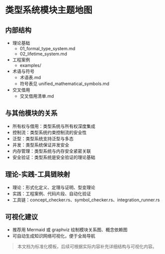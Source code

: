 # 类型系统模块主题地图

## 内部结构

- 理论基础
  - 01_formal_type_system.md
  - 02_lifetime_system.md
- 工程案例
  - examples/
- 术语与符号
  - 术语表.md
  - 符号表见 unified_mathematical_symbols.md
- 交叉借用
  - 交叉借用清单.md

## 与其他模块的关系

- 所有权与借用：类型系统与所有权深度集成
- 控制流：类型系统约束控制流的安全性
- 泛型：类型系统支持泛型与多态
- 并发：类型系统保证并发安全
- 内存管理：类型系统与内存安全紧密关联
- 安全验证：类型系统是安全验证的理论基础

## 理论-实践-工具链映射

- 理论：形式化定义、定理与证明、型变理论
- 实践：工程案例、代码片段、自动化验证
- 工具链：concept_checker.rs、symbol_checker.rs、integration_runner.rs

## 可视化建议

- 推荐用 Mermaid 或 graphviz 绘制模块关系图、概念依赖图
- 可自动生成知识网络可视化，便于全局导航

> 本文档为标准化模板，后续可根据实际内容补充详细结构与可视化内容。

